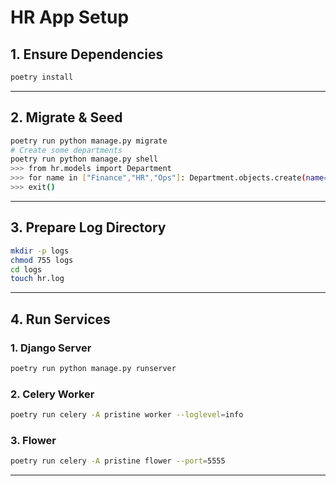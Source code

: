 # HR App Setup

## 1. Ensure Dependencies

```bash
poetry install
```
---
## 2. Migrate & Seed

```bash
poetry run python manage.py migrate
# Create some departments
poetry run python manage.py shell
>>> from hr.models import Department
>>> for name in ["Finance","HR","Ops"]: Department.objects.create(name=name)
>>> exit()
```
---
## 3. Prepare Log Directory
```bash
mkdir -p logs
chmod 755 logs
cd logs
touch hr.log
```
---
## 4. Run Services
### 1. Django Server
```bash
poetry run python manage.py runserver
```
### 2. Celery Worker
```bash
poetry run celery -A pristine worker --loglevel=info
```
### 3. Flower
```bash
poetry run celery -A pristine flower --port=5555
```
---